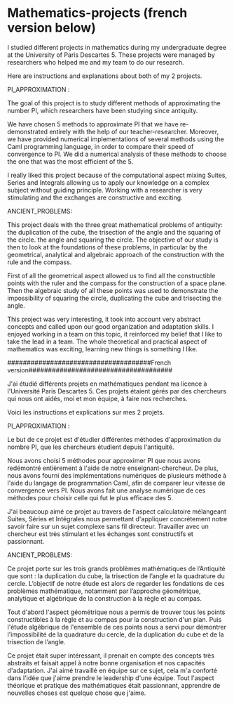 # Mathematics-projects (french version below)

I studied different projects in mathematics during my undergraduate degree at the University of Paris Descartes 5. 
These projects were managed by researchers who helped me and my team to do our research.

Here are instructions and explanations about both of my 2 projects.


PI_APPROXIMATION :

The goal of this project is to study different methods of approximating the number PI, which researchers have been studying since antiquity. 

We have chosen 5 methods to approximate PI that we have re-demonstrated entirely with the help of our teacher-researcher. 
Moreover, we have provided numerical implementations of several methods using the Caml programming language, in order to compare their speed of convergence to PI.
We did a numerical analysis of these methods to choose the one that was the most efficient of the 5.

I really liked this project because of the computational aspect mixing Suites, Series and Integrals allowing us to apply our knowledge on a complex subject without guiding principle.
Working with a researcher is very stimulating and the exchanges are constructive and exciting.


ANCIENT_PROBLEMS:

This project deals with the three great mathematical problems of antiquity: the duplication of the cube, the trisection of the angle and the squaring of the circle.
the angle and squaring the circle. The objective of our study is then to look at the foundations of these problems,
in particular by the geometrical, analytical and algebraic approach of the construction with the rule and the compass.

First of all the geometrical aspect allowed us to find all the constructible points with the ruler and the compass for the construction of a space plane.
Then the algebraic study of all these points was used to demonstrate the impossibility of squaring the circle, duplicating the cube and trisecting the angle.

This project was very interesting, it took into account very abstract concepts and called upon our good organization and adaptation skills.
I enjoyed working in a team on this topic, it reinforced my belief that I like to take the lead in a team. 
The whole theoretical and practical aspect of mathematics was exciting, learning new things is something I like.






#####################################French version#####################################

J'ai étudié différents projets en mathématiques pendant ma licence à l'Université Paris Descartes 5. 
Ces projets étaient gérés par des chercheurs qui nous ont aidés, moi et mon équipe, à faire nos recherches.

Voici les instructions et explications sur mes 2 projets.


PI_APPROXIMATION :

Le but de ce projet est d'étudier différentes méthodes d'approximation du nombre PI, que les chercheurs étudient depuis l'antiquité. 

Nous avons choisi 5 méthodes pour approximer PI que nous avons redémontré entièrement à l'aide de notre enseignant-chercheur. 
De plus, nous avons fourni des implémentations numériques de plusieurs méthode à l'aide du langage de programmation Caml, afin de comparer leur vitesse de convergence vers PI.
Nous avons fait une analyse numérique de ces méthodes pour choisir celle qui fut le plus efficace des 5.

J'ai beaucoup aimé ce projet au travers de l'aspect calculatoire mélangeant Suites, Séries et Intégrales nous permettant 
d'appliquer concrètement notre savoir faire sur un sujet complexe sans fil directeur.
Travailler avec un chercheur est très stimulant et les échanges sont constructifs et passionnant.



ANCIENT_PROBLEMS:

Ce projet porte sur les trois grands problèmes mathématiques de l’Antiquité que sont : la duplication du cube, la trisection de
l’angle et la quadrature du cercle. L’objectif de notre étude est alors de regarder les fondations de ces problèmes
mathématique, notamment par l’approche géométrique, analytique et algébrique de la construction à la règle et au compas.

Tout d'abord l'aspect géométrique nous a permis de trouver tous les points constructibles à la règle et au compas pour la construction d'un plan.
Puis l'étude algébrique de l'ensemble de ces points nous a servi pour démontrer l'impossibilité de la quadrature du cercle, 
de la duplication du cube et de la trisection de l’angle.

Ce projet était super intéressant, il prenait en compte des concepts très abstraits et faisait appel à notre bonne organisation et nos capacités d'adaptation.
J'ai aimé travaillé en équipe sur ce sujet, cela m'a conforté dans l'idée que j'aime prendre le leadership d'une équipe. 
Tout l'aspect théorique et pratique des mathématiques était passionnant, apprendre de nouvelles choses est quelque chose que j'aime.
